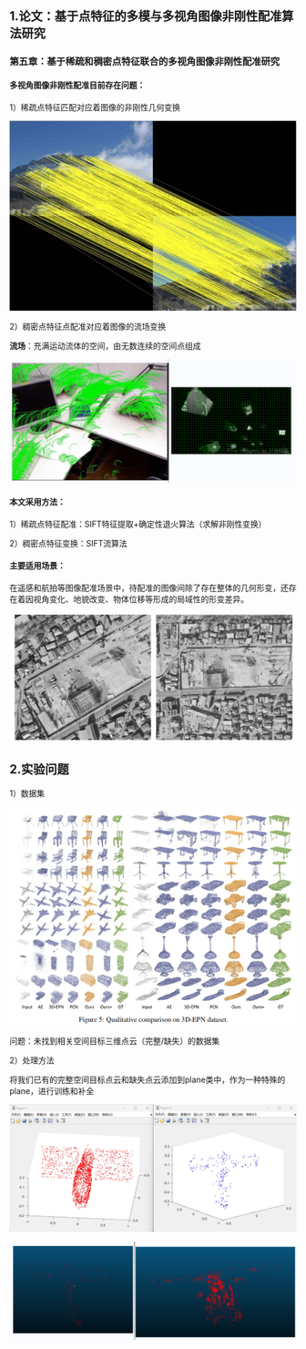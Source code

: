 ## 1.论文：基于点特征的多模与多视角图像非刚性配准算法研究

### 第五章：基于稀疏和稠密点特征联合的多视角图像非刚性配准研究

#### 多视角图像非刚性配准目前存在问题：

1）稀疏点特征匹配对应着图像的非刚性几何变换

![1](./images/2023.08.29/1.png)

2）稠密点特征点配准对应着图像的流场变换

**流场**：充满运动流体的空间，由无数连续的空间点组成

![4](./images/2023.08.29/4.png)

#### 本文采用方法：

1）稀疏点特征配准：SIFT特征提取+确定性退火算法（求解非刚性变换）

2）稠密点特征变换：SIFT流算法

#### 主要适用场景：

在遥感和航拍等图像配准场景中，待配准的图像间除了存在整体的几何形变，还存在着因视角变化、地貌改变、物体位移等形成的局域性的形变差异。

![5](./images/2023.08.29/5.png)

## 2.实验问题

1）数据集

![6](./images/2023.08.29/6.png)

问题：未找到相关空间目标三维点云（完整/缺失）的数据集

2）处理方法

将我们已有的完整空间目标点云和缺失点云添加到plane类中，作为一种特殊的plane，进行训练和补全

![6](./images/2023.08.29/6.jpg)

![7](./images/2023.08.29/7.jpg)